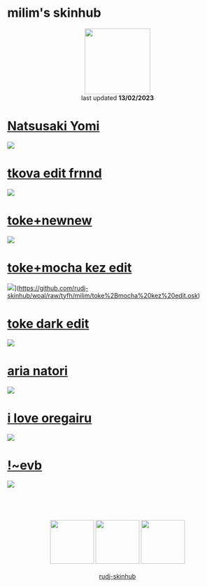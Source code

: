 # milim's skinhub
<p align="center">
<a href="https://osu.ppy.sh/users/12323971">
  <img src="https://a.ppy.sh/12323971"  
       width="150"
       height="150"></a>
<br>
last updated <b>13/02/2023</b>
</p>

# [Natsusaki Yomi](https://github.com/rudj-skinhub/woal/raw/tyfh/milim/Natsusaki%20Yomi.osk)
[![](https://i.imgur.com/RV1mOrz.jpeg)](https://github.com/rudj-skinhub/woal/raw/tyfh/milim/Natsusaki%20Yomi.osk)

# [tkova edit frnnd](https://github.com/rudj-skinhub/woal/raw/tyfh/milim/tkova%20edit%20frnnd.osk)
[![](https://i.imgur.com/3k8XuJA.jpeg)](https://github.com/rudj-skinhub/woal/raw/tyfh/milim/tkova%20edit%20frnnd.osk)

# [toke+newnew](https://github.com/rudj-skinhub/woal/raw/tyfh/milim/toke%2Bnewnew.osk)
[![](https://i.imgur.com/vPN5rgx.jpeg)](https://github.com/rudj-skinhub/woal/raw/tyfh/milim/toke%2Bnewnew.osk)

# [toke+mocha kez edit](https://github.com/rudj-skinhub/woal/raw/tyfh/milim/toke%2Bmocha%20kez%20edit.osk)
[![](https://i.imgur.com/TpxB30F.jpeg)]([)](https://github.com/rudj-skinhub/woal/raw/tyfh/milim/toke%2Bmocha%20kez%20edit.osk)

# [toke dark edit](https://github.com/rudj-skinhub/woal/raw/tyfh/milim/toke%20dark%20edit.osk)
[![](https://i.imgur.com/YCO1UpO.jpeg)](https://github.com/rudj-skinhub/woal/raw/tyfh/milim/toke%20dark%20edit.osk)

# [aria natori](https://github.com/rudj-skinhub/woal/raw/tyfh/milim/-%20%2B%20aria_natori.osk)
[![](https://i.imgur.com/KXipn7z.jpeg)](https://github.com/rudj-skinhub/woal/raw/tyfh/milim/-%20%2B%20aria_natori.osk)

# [i love oregairu](https://github.com/rudj-skinhub/woal/raw/tyfh/milim/i%20love%20oregairu.osk)
[![](https://i.imgur.com/iDwB7hz.jpeg)](https://github.com/rudj-skinhub/woal/raw/tyfh/milim/i%20love%20oregairu.osk)

# [!~evb](https://github.com/rudj-skinhub/woal/raw/tyfh/milim/!%7Eevb.osk)
[![](https://i.imgur.com/UJEoFLo.jpeg)](https://github.com/rudj-skinhub/woal/raw/tyfh/milim/!%7Eevb.osk)

#
<p align="center">
  <br></br>
  <a href="https://www.twitch.tv/milimmm">
  <img src="https://i.imgur.com/HM030lk.png" 
       width="100" 
       height="100"></a>
  <a href="https://www.youtube.com/channel/UCKa8xFHaNogRUIJSyrjIS9w">
  <img src="https://i.imgur.com/YWbDUUy.png"  
       width="100" 
       height="100"></a>
  <a href="https://twitter.com/ligwiybd">
  <img src="https://i.imgur.com/PUQ5uWf.png" 
       width="100" 
       height="100"></a>
  <br></br>
  <a href="README.md">rudj-skinhub</a>
 </p>
